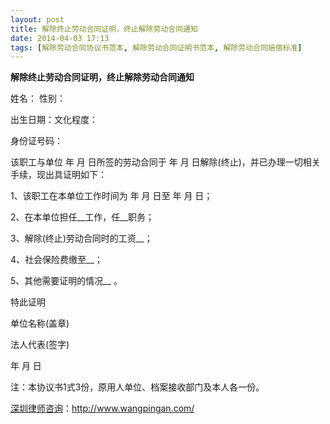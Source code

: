 ```yaml
---
layout: post
title: 解除终止劳动合同证明，终止解除劳动合同通知
date: 2014-04-03 17:13
tags: [解除劳动合同协议书范本, 解除劳动合同证明书范本, 解除劳动合同赔偿标准]
---
```

<strong>解除终止劳动合同证明，终止解除劳动合同通知</strong>

姓名： 性别：

出生日期：文化程度：

身份证号码：

该职工与单位 年 月 日所签的劳动合同于 年 月 日解除(终止)，并已办理一切相关手续，现出具证明如下：

1、该职工在本单位工作时间为 年 月 日至 年 月 日；

2、在本单位担任__工作，任__职务；

3、解除(终止)劳动合同时的工资__；

4、社会保险费缴至__；

5、其他需要证明的情况__ 。

特此证明

单位名称(盖章)

法人代表(签字)

年 月 日

注：本协议书1式3份，原用人单位、档案接收部门及本人各一份。

<a href="http://www.wangpingan.com/">深圳律师咨询</a>：<a href="http://www.wangpingan.com/">http://www.wangpingan.com/</a>

